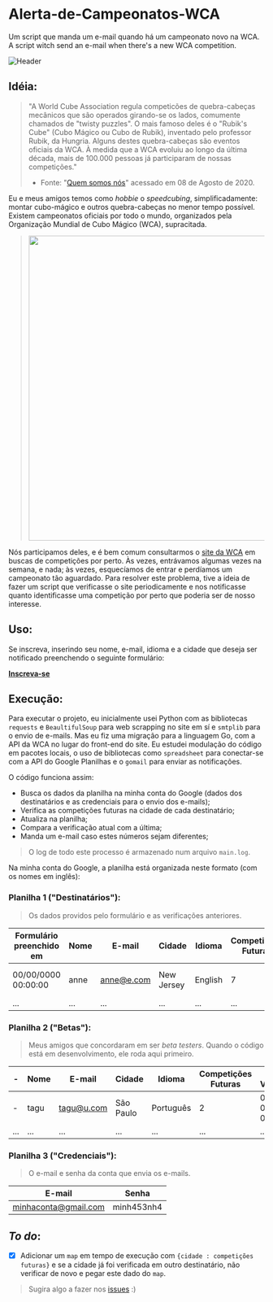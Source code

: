# Alerta-de-Campeonatos-WCA
Um script que manda um e-mail quando há um campeonato novo na WCA.
A script witch send an e-mail when there's a new WCA competition. 

![Header](https://raw.githubusercontent.com/luisfelipesdn12/Alerta-de-Campeonatos-WCA/golang/images/Email%20Header%20Portuguese.png)

## Idéia:
>"A World Cube Association regula competicões de quebra-cabeças mecânicos que são operados girando-se os lados, comumente chamados de "twisty puzzles". O mais famoso deles é o "Rubik's Cube" (Cubo Mágico ou Cubo de Rubik), inventado pelo professor Rubik, da Hungria. Alguns destes quebra-cabeças são eventos oficiais da WCA.
À medida que a WCA evoluiu ao longo da última década, mais de 100.000 pessoas já participaram de nossas competições."
>- Fonte: "[Quem somos nós](https://www.worldcubeassociation.org/about)"  acessado em 08 de Agosto de 2020.

Eu e meus amigos temos como *hobbie* o *speedcubing*, simplificadamente: montar cubo-mágico e outros quebra-cabeças no menor tempo possível.  
Existem campeonatos oficiais por todo o mundo, organizados pela Organização Mundial de Cubo Mágico (WCA), supracitada.
><img src="https://www.cps.sp.gov.br/wp-content/uploads/sites/1/2019/08/Etec-Jacare%C3%AD-4%C2%BA-campeonato-mundial-do-cubo.jpg" width="600">

Nós participamos deles, e é bem comum consultarmos o [site da WCA](https://www.worldcubeassociation.org/competitions) em buscas de competições por perto. Às vezes, entrávamos algumas vezes na semana, e nada; às vezes, esquecíamos de entrar e perdíamos um campeonato tão aguardado. 
Para resolver este problema, tive a ideia de fazer um script que verificasse o site periodicamente e nos notificasse quanto identificasse uma competição por perto que poderia ser de nosso interesse.

## Uso:
Se inscreva, inserindo seu nome, e-mail, idioma e a cidade que deseja ser notificado preenchendo o seguinte formulário:

[**Inscreva-se**](https://forms.gle/K6vW3YVAYp4d6nb97)

## Execução:
Para executar o projeto, eu inicialmente usei Python com as bibliotecas `requests` e `BeaultifulSoup` para web scrapping no site em sí e `smtplib` para o envio de e-mails.
Mas eu fiz uma migração para a linguagem Go, com a API da WCA no lugar do front-end do site. Eu estudei modulação do código em pacotes locais, o uso de bibliotecas como `spreadsheet` para conectar-se com a API do Google Planilhas e o `gomail` para enviar as notificações.

O código funciona assim:

- Busca os dados da planilha na minha conta do Google (dados dos destinatários e as credenciais para o envio dos e-mails);
- Verifica as competições futuras na cidade de cada destinatário;
- Atualiza na planilha;
- Compara a verificação atual com a última;
- Manda um e-mail caso estes números sejam diferentes;
> O log de todo este processo é armazenado num arquivo `main.log`.

Na minha conta do Google, a planilha está organizada neste formato (com os nomes em inglês):

### Planilha 1 ("Destinatários"):
> Os dados providos pelo formulário e as verificações anteriores.

|  Formulário preenchido em  | Nome |   E-mail   |   Cidade   |  Idioma  |  Competições Futuras  | Última Verificação  |
| -------------------------- | ---- | ---------- | ---------- | -------- | --------------------- | ------------------- |
| 00/00/0000 00:00:00        | anne | anne@e.com | New Jersey | English  | 7                     | 0000-00-00 00:00:00 |
| ...                        | ...  | ...        | ...        | ...      | ...                   | ...                 |

### Planilha 2 ("Betas"):
> Meus amigos que concordaram em ser *beta testers*. Quando o código está em desenvolvimento, ele roda aqui primeiro.

|          -           | Nome |   E-mail   |   Cidade   |   Idioma   |  Competições Futuras  | Última Verificação  |
| -------------------- | ---- | ---------- | ---------- | ---------- | --------------------- | ------------------- |
|          -           | tagu | tagu@u.com | São Paulo  | Português  | 2                     | 0000-00-00 00:00:00 |
| ...                  | ...  | ...        | ...        | ...        | ...                   | ...                 |

### Planilha 3 ("Credenciais"):
> O e-mail e senha da conta que envia os e-mails.

|        E-mail        |   Senha    |
| -------------------- | ---------- |
| minhaconta@gmail.com | minh453nh4 |

## *To do*:
- [x] Adicionar um `map` em tempo de execução com `{cidade : competições futuras}` e se a cidade já foi verificada em outro destinatário, não verificar de novo e pegar este dado do `map`.

> Sugira algo a fazer nos [issues](https://github.com/luisfelipesdn12/Alerta-de-Campeonatos-WCA/issues) :)
